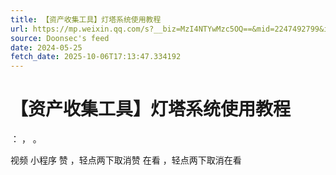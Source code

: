 ```yaml
---
title: 【资产收集工具】灯塔系统使用教程
url: https://mp.weixin.qq.com/s?__biz=MzI4NTYwMzc5OQ==&mid=2247492799&idx=1&sn=68192d0a3680f9c1e0741fce715370f6
source: Doonsec's feed
date: 2024-05-25
fetch_date: 2025-10-06T17:13:47.334192
---
```


# 【资产收集工具】灯塔系统使用教程

：
，
。

视频
小程序
赞
，轻点两下取消赞
在看
，轻点两下取消在看
